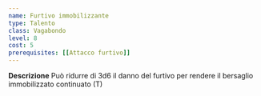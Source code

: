 ```yaml
---
name: Furtivo immobilizzante
type: Talento
class: Vagabondo
level: 8
cost: 5
prerequisites: [[Attacco furtivo]]
---
```


**Descrizione**
Può ridurre di 3d6 il danno del furtivo per rendere il bersaglio immobilizzato
continuato (T)